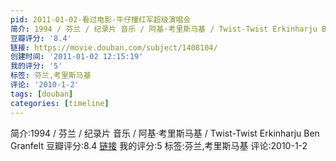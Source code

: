 ```yaml
---
pid: 2011-01-02-看过电影-牛仔撞红军超级演唱会
简介: 1994 / 芬兰 / 纪录片 音乐 / 阿基·考里斯马基 / Twist-Twist Erkinharju Ben Granfelt
豆瓣评分: '8.4'
链接: https://movie.douban.com/subject/1408104/
创建时间: '2011-01-02 12:15:19'
我的评分: '5'
标签: 芬兰,考里斯马基
评论: '2010-1-2'
tags: [douban]
categories: [timeline]
---
```

简介:1994 / 芬兰 / 纪录片 音乐 / 阿基·考里斯马基 / Twist-Twist Erkinharju Ben Granfelt
豆瓣评分:8.4
[链接](https://movie.douban.com/subject/1408104/)
我的评分:5
标签:芬兰,考里斯马基
评论:2010-1-2
